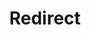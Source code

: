 ﻿---
layout: src/layouts/Redirect.astro
title: Redirect
redirect: /docs/infrastructure/deployment-targets/linux/ssh-target
pubDate:  2023-01-01
navSearch: false
navSitemap: false
navMenu: false
---
